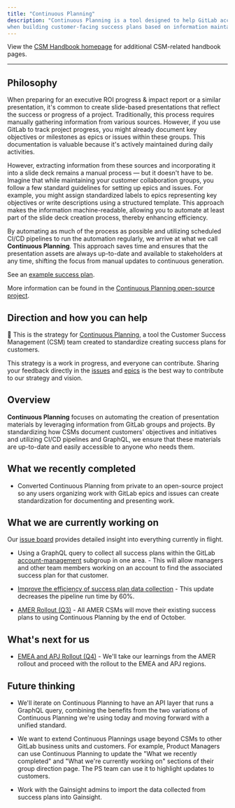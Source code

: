 ```yaml
---
title: "Continuous Planning"
description: "Continuous Planning is a tool designed to help GitLab account teams save time
when building customer-facing success plans based on information maintained in customer collaboration groups. Anyone can use the tools to present updates on ongoing initiatives within their GitLab projects."
---
```


View the [CSM Handbook homepage](/handbook/customer-success/csm/) for additional CSM-related handbook pages.

---

## Philosophy

When preparing for an executive ROI progress & impact report or a similar presentation, it's common to create slide-based presentations that reflect the success or progress of a project. Traditionally, this process requires manually gathering information from various sources. However, if you use GitLab to track project progress, you might already document key objectives or milestones as epics or issues within these groups. This documentation is valuable because it's actively maintained during daily activities.

However, extracting information from these sources and incorporating it into a slide deck remains a manual process — but it doesn't have to be. Imagine that while maintaining your customer collaboration groups, you follow a few standard guidelines for setting up epics and issues. For example, you might assign standardized labels to epics representing key objectives or write descriptions using a structured template. This approach makes the information machine-readable, allowing you to automate at least part of the slide deck creation process, thereby enhancing efficiency.

By automating as much of the process as possible and utilizing scheduled CI/CD pipelines to run the automation regularly, we arrive at what we call __Continuous Planning__. This approach saves time and ensures that the presentation assets are always up-to-date and available to stakeholders at any time, shifting the focus from manual updates to continuous generation.

See an [example success plan](https://example-company-success-plan-gitlab-sales-contin-3ced2975f21bc1.gitlab.io/).

More information can be found in the [Continuous Planning open-source project](https://gitlab.com/gitlab-sales-continuous-planning).

## Direction and how you can help

👋 This is the strategy for [Continuous Planning](https://gitlab.com/gitlab-sales-continuous-planning), a tool the Customer Success Management (CSM) team created to standardize creating success plans for customers.

This strategy is a work in progress, and everyone can contribute. Sharing your feedback directly in the [issues](https://gitlab.com/groups/gitlab-sales-continuous-planning/-/issues) and [epics](https://gitlab.com/groups/gitlab-sales-continuous-planning/-/epics) is the best way to contribute to our strategy and vision.

## Overview

__Continuous Planning__ focuses on automating the creation of presentation materials by leveraging information from GitLab groups and projects. By standardizing how CSMs document customers' objectives and initiatives and utilizing CI/CD pipelines and GraphQL, we ensure that these materials are up-to-date and easily accessible to anyone who needs them.

## What we recently completed

- Converted Continuous Planning from private to an open-source project so any users organizing work with GitLab epics and issues can create standardization for documenting and presenting work.

## What we are currently working on

Our [issue board](https://gitlab.com/groups/gitlab-sales-continuous-planning/-/boards) provides detailed insight into everything currently in flight.

- Using a GraphQL query to collect all success plans within the GitLab [account-management](https://gitlab.com/gitlab-com/account-management) subgroup in one area. - This will allow managers and other team members working on an account to find the associated success plan for that customer.

- [Improve the efficiency of success plan data collection](https://gitlab.com/groups/gitlab-sales-continuous-planning/-/epics/5) - This update decreases the pipeline run time by 60%.

- [AMER Rollout (Q3)](https://gitlab.com/gitlab-sales-continuous-planning/gitlab-profile/-/issues/9) - All AMER CSMs will move their existing success plans to using Continuous Planning by the end of October.

## What's next for us

- [EMEA and APJ Rollout (Q4)](https://gitlab.com/gitlab-sales-continuous-planning/gitlab-profile/-/issues/10) - We'll take our learnings from the AMER rollout and proceed with the rollout to the EMEA and APJ regions.

## Future thinking

- We'll iterate on Continuous Planning to have an API layer that runs a GraphQL query, combining the benefits from the two variations of Continuous Planning we're using today and moving forward with a unified standard.

- We want to extend Continuous Plannings usage beyond CSMs to other GitLab business units and customers. For example, Product Managers can use Continuous Planning to update the "What we recently completed" and "What we're currently working on" sections of their group direction page. The PS team can use it to highlight updates to customers.

- Work with the Gainsight admins to import the data collected from success plans into Gainsight.
